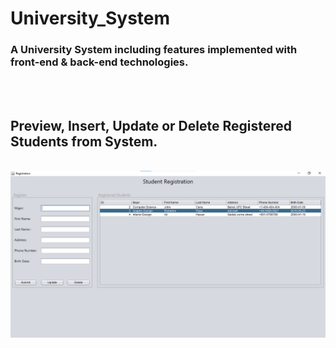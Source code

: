 # University_System

### A University System including features implemented with front-end &amp; back-end technologies.

<br><br>

## Preview, Insert, Update or Delete Registered Students from System.

<br>
<img src="assets/student-registration-img.png">
